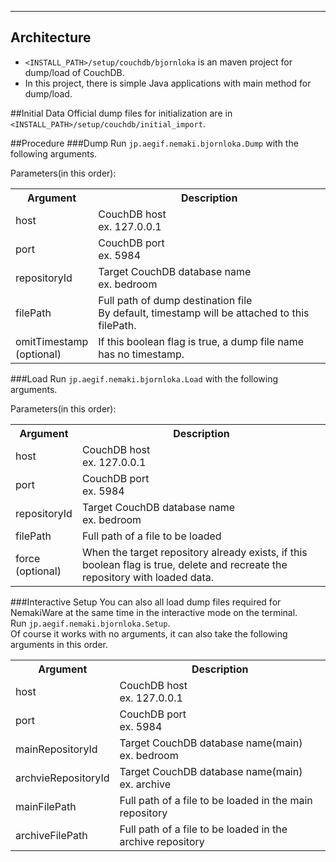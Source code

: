 ---

## Architecture 
* `<INSTALL_PATH>/setup/couchdb/bjornloka` is an maven project for dump/load of CouchDB.
* In this project, there is simple Java applications with main method for dump/load.

##Initial Data
Official dump files for initialization are in `<INSTALL_PATH>/setup/couchdb/initial_import`.

##Procedure
###Dump
Run `jp.aegif.nemaki.bjornloka.Dump` with the following arguments.  

Parameters(in this order):

<table>
<tr><th>Argument</th><th>Description</th></tr>
<tr><td>host</td><td>CouchDB host<br/>ex. 127.0.0.1</td></tr>
<tr><td>port</td><td>CouchDB port<br/>ex. 5984</td></tr>
<tr><td>repositoryId</td><td>Target CouchDB database name<br/>ex. bedroom</td></tr>
<tr><td>filePath</td><td>Full path of dump destination file<br/>By default, timestamp will be attached to this filePath.</td></tr>
<tr><td>omitTimestamp<br/>(optional)</td><td>If this boolean flag is true, a dump file name has no timestamp.</td></tr>
</table>

###Load
Run `jp.aegif.nemaki.bjornloka.Load` with the following arguments.  

Parameters(in this order):

<table>
<tr><th>Argument</th><th>Description</th></tr>
<tr><td>host</td><td>CouchDB host<br/>ex. 127.0.0.1</td></tr>
<tr><td>port</td><td>CouchDB port<br/>ex. 5984</td></tr>
<tr><td>repositoryId</td><td>Target CouchDB database name<br/>ex. bedroom</td></tr>
<tr><td>filePath</td><td>Full path of a file to be loaded<br/></td></tr>
<tr><td>force<br/>(optional)</td><td>When the target repository already exists, if this boolean flag is true, delete and recreate the repository with loaded data.</td></tr>
</table>

###Interactive Setup
You can also all load dump files required for NemakiWare at the same time in the interactive mode on the terminal.  
Run `jp.aegif.nemaki.bjornloka.Setup`.  
Of course it works with no arguments, it can also take the following arguments in this order.

<table>
<tr><th>Argument</th><th>Description</th></tr>
<tr><td>host</td><td>CouchDB host<br/>ex. 127.0.0.1</td></tr>
<tr><td>port</td><td>CouchDB port<br/>ex. 5984</td></tr>
<tr><td>mainRepositoryId</td><td>Target CouchDB database name(main)<br/>ex. bedroom</td></tr>
<tr><td>archvieRepositoryId</td><td>Target CouchDB database name(main)<br/>ex. archive</td></tr>
<tr><td>mainFilePath</td><td>Full path of a file to be loaded in the main repository<br/></td></tr>
<tr><td>archiveFilePath</td><td>Full path of a file to be loaded in the archive repository<br/></td></tr>
</table>

